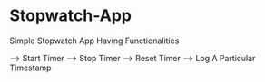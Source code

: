 # Stopwatch-App

Simple Stopwatch App Having Functionalities

--> Start Timer
--> Stop Timer
--> Reset Timer
--> Log A Particular Timestamp
